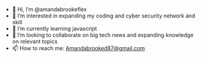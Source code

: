 - 👋 Hi, I’m @amandabrookeflex
- 👀 I’m interested in expanding my coding and cyber security network and skill
- 🌱 I’m currently learning javascript
- 💞️ I’m looking to collaborate on big tech news and expanding knowledge on relevant topics
- 📫 How to reach me: Amandabrooked87@gmail.com

<!---
amandabrookeflex/amandabrookeflex is a ✨ special ✨ repository because its `README.md` (this file) appears on your GitHub profile.
You can click the Preview link to take a look at your changes.
--->
